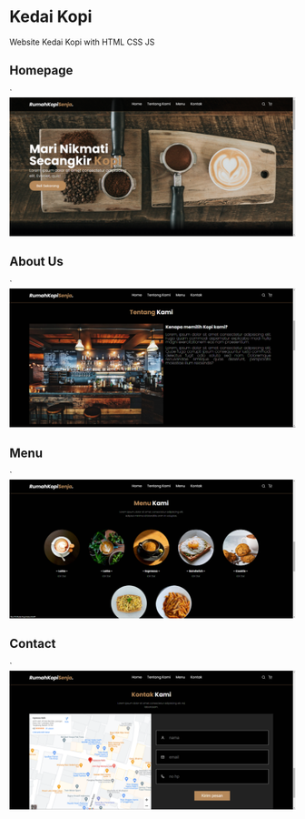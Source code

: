 # Kedai Kopi

Website Kedai Kopi with HTML CSS JS

## Homepage

`![homepage](https://github.com/Danarzlf/Kedai-Kopi-Website/blob/main/img/readmeimg/home.png?raw=true)

## About Us

`![aboutus](https://github.com/Danarzlf/Kedai-Kopi-Website/blob/main/img/readmeimg/aboutus.png?raw=true)

## Menu

`![menu](https://github.com/Danarzlf/Kedai-Kopi-Website/blob/main/img/readmeimg/menu.png?raw=true)

## Contact

`![contact](https://github.com/Danarzlf/Kedai-Kopi-Website/blob/main/img/readmeimg/contact.png?raw=true)
